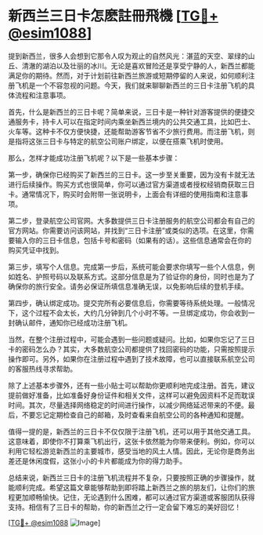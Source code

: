 # 新西兰三日卡怎麽註冊飛機 [[TG💪+ @esim1088](https://t.me/s/esim1088)]

提到新西兰，很多人会想到它那令人叹为观止的自然风光：湛蓝的天空、翠绿的山丘、清澈的湖泊以及壮丽的冰川。无论是喜欢冒险还是享受宁静的人，新西兰都能满足你的期待。然而，对于计划前往新西兰旅游或短期停留的人来说，如何顺利注册飞机是一个不容忽视的问题。今天，我们就来聊聊新西兰的三日卡注册飞机的具体流程和注意事项。

首先，什么是新西兰的三日卡呢？简单来说，三日卡是一种针对游客提供的便捷交通服务卡，持卡人可以在指定时间内乘坐新西兰境内的公共交通工具，比如巴士、火车等。这种卡不仅方便快捷，还能帮助游客节省不少旅行费用。而注册飞机，则是指将这张三日卡与特定的航空公司账户绑定，以便在搭乘飞机时使用。

那么，怎样才能成功注册飞机呢？以下是一些基本步骤：

第一步，确保你已经购买了新西兰的三日卡。这一步至关重要，因为没有卡就无法进行后续操作。购买方式也很简单，你可以通过官方渠道或者授权经销商获取三日卡。通常情况下，购买时会附带一张说明卡，上面会有详细的使用指南和注意事项。

第二步，登录航空公司官网。大多数提供三日卡注册服务的航空公司都会有自己的官方网站。你需要访问该网站，并找到“三日卡注册”或类似的选项。在这里，你需要输入你的三日卡信息，包括卡号和密码（如果有的话）。这些信息通常会在你的购买凭证中找到。

第三步，填写个人信息。完成第一步后，系统可能会要求你填写一些个人信息，例如姓名、护照号码以及联系方式。这部分信息是为了验证你的身份，同时也是为了确保你的旅行安全。请务必保证所填信息准确无误，以免影响后续的登机手续。

第四步，确认绑定成功。提交完所有必要信息后，你需要等待系统处理。一般情况下，这个过程不会太长，大约几分钟到几个小时不等。一旦绑定成功，你会收到一封确认邮件，通知你已经成功注册飞机。

当然，在整个注册过程中，可能会遇到一些问题或疑问。比如，如果你忘记了三日卡的密码怎么办？其实，大多数航空公司都提供了找回密码的功能，只需按照提示操作即可。另外，如果你在注册过程中遇到了技术故障，也可以直接联系航空公司的客服热线寻求帮助。

除了上述基本步骤外，还有一些小贴士可以帮助你更顺利地完成注册。首先，建议提前做好准备，比如准备好身份证件和相关文件，这样可以避免因资料不足而耽误时间。其次，尽量选择网络稳定的时间进行操作，以减少网络延迟带来的不便。最后，不要忘记定期检查自己的邮箱，及时查看来自航空公司的各种通知和提醒。

值得一提的是，新西兰的三日卡不仅仅限于注册飞机，还可以用于其他交通工具。这意味着，即使你不打算乘飞机出行，这张卡依然能为你带来便利。例如，你可以利用它轻松游览新西兰的主要城市，感受当地的风土人情。因此，无论你是商务出差还是休闲度假，这张小小的卡片都能成为你的得力助手。

总结来说，新西兰三日卡的注册飞机流程并不复杂，只要按照正确的步骤操作，就能顺利完成。希望这篇文章能够帮助到即将踏上新西兰之旅的朋友们，让你们的旅程更加顺畅愉快。记住，无论遇到什么困难，都可以通过官方渠道或客服团队获得支持。相信有了三日卡的帮助，你的新西兰之行一定会留下难忘的美好回忆！

[[TG💪+ @esim1088](https://t.me/s/esim1088) ![Image](https://i.postimg.cc/4NQfJmqS/Snipaste-2025-05-13-00-14-12.png)]